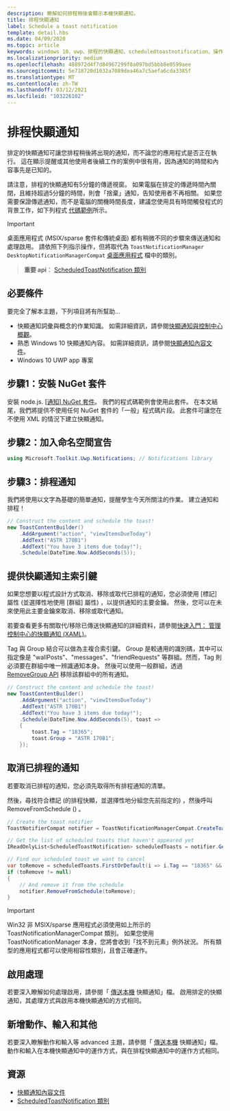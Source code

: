 ```yaml
---
description: 瞭解如何排程稍後會顯示本機快顯通知。
title: 排程快顯通知
label: Schedule a toast notification
template: detail.hbs
ms.date: 04/09/2020
ms.topic: article
keywords: windows 10、uwp、排程的快顯通知、scheduledtoastnotification、操作說明、快速入門、使用者入門、程式碼範例、逐步解說
ms.localizationpriority: medium
ms.openlocfilehash: 488972d4f7d84967299f0a097bd5bbb8e0599aee
ms.sourcegitcommit: 5e718720d1032a7089dea46a7c5aefa6cda3385f
ms.translationtype: MT
ms.contentlocale: zh-TW
ms.lasthandoff: 03/12/2021
ms.locfileid: "103226102"
---
```

# <a name="schedule-a-toast-notification"></a>排程快顯通知

排定的快顯通知可讓您排程稍後將出現的通知，而不論您的應用程式是否正在執行。 這在顯示提醒或其他使用者後續工作的案例中很有用，因為通知的時間和內容事先是已知的。

請注意，排程的快顯通知有5分鐘的傳遞視窗。 如果電腦在排定的傳遞時間內關閉，且維持超過5分鐘的時間，則會「捨棄」通知，告知使用者不再相關。 如果您需要保證傳遞通知，而不是電腦的關機時間長度，建議您使用具有時間觸發程式的背景工作，如下列程式 [代碼範例](https://github.com/WindowsNotifications/quickstart-snoozable-toasts-even-if-computer-is-off)所示。

> [!IMPORTANT]
> 桌面應用程式 (MSIX/sparse 套件和傳統桌面) 都有稍微不同的步驟來傳送通知和處理啟用。 請依照下列指示操作，但將取代為 `ToastNotificationManager` `DesktopNotificationManagerCompat` [桌面應用程式](toast-desktop-apps.md) 檔中的類別。

> **重要 api**： [ScheduledToastNotification 類別](/uwp/api/Windows.UI.Notifications.ScheduledToastNotification)


## <a name="prerequisites"></a>必要條件

要完全了解本主題，下列項目將有所幫助...

* 快顯通知詞彙與概念的作業知識。 如需詳細資訊，請參閱[快顯通知與控制中心概觀](/archive/blogs/tiles_and_toasts/toast-notification-and-action-center-overview-for-windows-10)。
* 熟悉 Windows 10 快顯通知內容。 如需詳細資訊，請參閱[快顯通知內容文件](adaptive-interactive-toasts.md)。
* Windows 10 UWP app 專案


## <a name="step-1-install-nuget-package"></a>步驟1：安裝 NuGet 套件

安裝 node.js. [ [通知] NuGet 套件](https://www.nuget.org/packages/Microsoft.Toolkit.Uwp.Notifications/)。 我們的程式碼範例會使用此套件。 在本文結尾，我們將提供不使用任何 NuGet 套件的「一般」程式碼片段。 此套件可讓您在不使用 XML 的情況下建立快顯通知。


## <a name="step-2-add-namespace-declarations"></a>步驟2：加入命名空間宣告

```csharp
using Microsoft.Toolkit.Uwp.Notifications; // Notifications library
```


## <a name="step-3-schedule-the-notification"></a>步驟3：排程通知

我們將使用以文字為基礎的簡單通知，提醒學生今天所關注的作業。 建立通知和排程！

```csharp
// Construct the content and schedule the toast!
new ToastContentBuilder()
    .AddArgument("action", "viewItemsDueToday")
    .AddText("ASTR 170B1")
    .AddText("You have 3 items due today!");
    .Schedule(DateTime.Now.AddSeconds(5));
```


## <a name="provide-a-primary-key-for-your-toast"></a>提供快顯通知主索引鍵

如果您想要以程式設計方式取消、移除或取代已排程的通知，您必須使用 [標記] 屬性 (並選擇性地使用 [群組] 屬性) ，以提供通知的主要金鑰。 然後，您可以在未來使用此主要金鑰來取消、移除或取代通知。

若要查看更多有關取代/移除已傳送快顯通知的詳細資料，請參閱[快速入門： 管理控制中心的快顯通知 (XAML)](/previous-versions/windows/apps/dn631260(v=win.10))。

Tag 與 Group 結合可以做為主複合索引鍵。 Group 是較通用的識別碼，其中可以指定像是 "wallPosts"、"messages"、"friendRequests" 等群組。然而，Tag 則必須要在群組中唯一辨識通知本身。 然後可以使用一般群組，透過 [RemoveGroup API](/uwp/api/Windows.UI.Notifications.ToastNotificationHistory#Windows_UI_Notifications_ToastNotificationHistory_RemoveGroup_System_String_) 移除該群組中的所有通知。

```csharp
// Construct the content and schedule the toast!
new ToastContentBuilder()
    .AddArgument("action", "viewItemsDueToday")
    .AddText("ASTR 170B1")
    .AddText("You have 3 items due today!");
    .Schedule(DateTime.Now.AddSeconds(5), toast =>
    {
        toast.Tag = "18365";
        toast.Group = "ASTR 170B1";
    });
```


## <a name="cancel-scheduled-notifications"></a>取消已排程的通知

若要取消已排程的通知，您必須先取得所有排程通知的清單。

然後，尋找符合標記 (的排程快顯，並選擇性地分組您先前指定的) ，然後呼叫 RemoveFromSchedule () 。

```csharp
// Create the toast notifier
ToastNotifierCompat notifier = ToastNotificationManagerCompat.CreateToastNotifier();

// Get the list of scheduled toasts that haven't appeared yet
IReadOnlyList<ScheduledToastNotification> scheduledToasts = notifier.GetScheduledToastNotifications();

// Find our scheduled toast we want to cancel
var toRemove = scheduledToasts.FirstOrDefault(i => i.Tag == "18365" && i.Group == "ASTR 170B1");
if (toRemove != null)
{
    // And remove it from the schedule
    notifier.RemoveFromSchedule(toRemove);
}
```

> [!IMPORTANT]
> Win32 非 MSIX/sparse 應用程式必須使用如上所示的 ToastNotificationManagerCompat 類別。 如果您使用 ToastNotificationManager 本身，您將會收到「找不到元素」例外狀況。 所有類型的應用程式都可以使用相容性類別，且會正確運作。


## <a name="activation-handling"></a>啟用處理

若要深入瞭解如何處理啟用，請參閱「 [傳送本機](send-local-toast.md) 快顯通知」檔。 啟用排定的快顯通知，其處理方式與啟用本機快顯通知的方式相同。


## <a name="adding-actions-inputs-and-more"></a>新增動作、輸入和其他

若要深入瞭解動作和輸入等 advanced 主題，請參閱「 [傳送本機](send-local-toast.md) 快顯通知」檔。 動作和輸入在本機快顯通知中的運作方式，與在排程快顯通知中的運作方式相同。


## <a name="resources"></a>資源

* [快顯通知內容文件](adaptive-interactive-toasts.md)
* [ScheduledToastNotification 類別](/uwp/api/Windows.UI.Notifications.ScheduledToastNotification)
